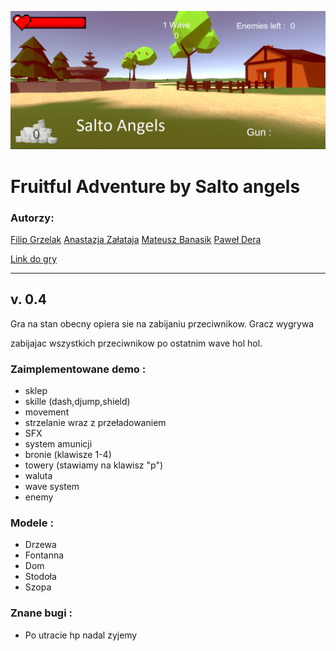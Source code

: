 ![cover](./Cover/coverPhoto.PNG)

# Fruitful Adventure by Salto angels
### Autorzy:
[Filip Grzelak](https://github.com/filipgrzelak)
[Anastazja Załataja](https://github.com/Bananasa)
[Mateusz Banasik](https://github.com/kilifux)
[Paweł Dera](https://github.com/Rejwel)

[Link do gry](https://drive.google.com/drive/folders/1iIM1e2dCnZIbMTmhUjMNdBpNJc5fkVYt?usp=sharing")

-------------------------------------------------------------

## v. 0.4

Gra na stan obecny opiera sie na zabijaniu przeciwnikow. Gracz wygrywa

zabijajac wszystkich przeciwnikow po ostatnim wave hol hol.


### Zaimplementowane demo :
- sklep
- skille (dash,djump,shield) 
- movement 
- strzelanie wraz z przeładowaniem 
- SFX 
- system amunicji 
- bronie (klawisze 1-4) 
- towery (stawiamy na klawisz "p")
- waluta 
- wave system 
- enemy 

### Modele :
- Drzewa 
- Fontanna
- Dom 
- Stodoła 
- Szopa 


### Znane bugi : 
- Po utracie hp nadal zyjemy


